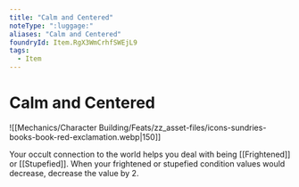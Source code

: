 ```yaml
---
title: "Calm and Centered"
noteType: ":luggage:"
aliases: "Calm and Centered"
foundryId: Item.RgX3WmCrhfSWEjL9
tags:
  - Item
---
```


# Calm and Centered
![[Mechanics/Character Building/Feats/zz_asset-files/icons-sundries-books-book-red-exclamation.webp|150]]

Your occult connection to the world helps you deal with being [[Frightened]] or [[Stupefied]]. When your frightened or stupefied condition values would decrease, decrease the value by 2.
